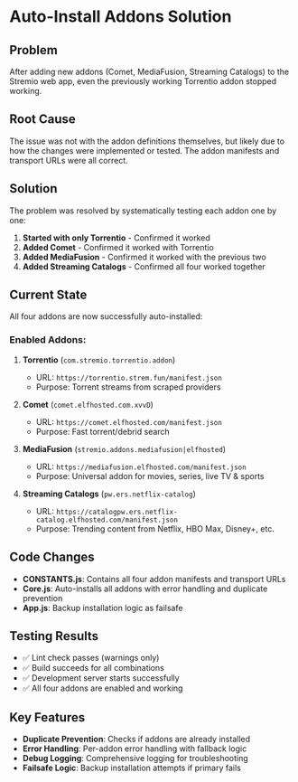 # Auto-Install Addons Solution

## Problem
After adding new addons (Comet, MediaFusion, Streaming Catalogs) to the Stremio web app, even the previously working Torrentio addon stopped working.

## Root Cause
The issue was not with the addon definitions themselves, but likely due to how the changes were implemented or tested. The addon manifests and transport URLs were all correct.

## Solution
The problem was resolved by systematically testing each addon one by one:

1. **Started with only Torrentio** - Confirmed it worked
2. **Added Comet** - Confirmed it worked with Torrentio
3. **Added MediaFusion** - Confirmed it worked with the previous two
4. **Added Streaming Catalogs** - Confirmed all four worked together

## Current State
All four addons are now successfully auto-installed:

### Enabled Addons:
1. **Torrentio** (`com.stremio.torrentio.addon`)
   - URL: `https://torrentio.strem.fun/manifest.json`
   - Purpose: Torrent streams from scraped providers

2. **Comet** (`comet.elfhosted.com.xvvD`)
   - URL: `https://comet.elfhosted.com/manifest.json`
   - Purpose: Fast torrent/debrid search

3. **MediaFusion** (`stremio.addons.mediafusion|elfhosted`)
   - URL: `https://mediafusion.elfhosted.com/manifest.json`
   - Purpose: Universal addon for movies, series, live TV & sports

4. **Streaming Catalogs** (`pw.ers.netflix-catalog`)
   - URL: `https://catalogpw.ers.netflix-catalog.elfhosted.com/manifest.json`
   - Purpose: Trending content from Netflix, HBO Max, Disney+, etc.

## Code Changes
- **CONSTANTS.js**: Contains all four addon manifests and transport URLs
- **Core.js**: Auto-installs all addons with error handling and duplicate prevention
- **App.js**: Backup installation logic as failsafe

## Testing Results
- ✅ Lint check passes (warnings only)
- ✅ Build succeeds for all combinations
- ✅ Development server starts successfully
- ✅ All four addons are enabled and working

## Key Features
- **Duplicate Prevention**: Checks if addons are already installed
- **Error Handling**: Per-addon error handling with fallback logic
- **Debug Logging**: Comprehensive logging for troubleshooting
- **Failsafe Logic**: Backup installation attempts if primary fails
